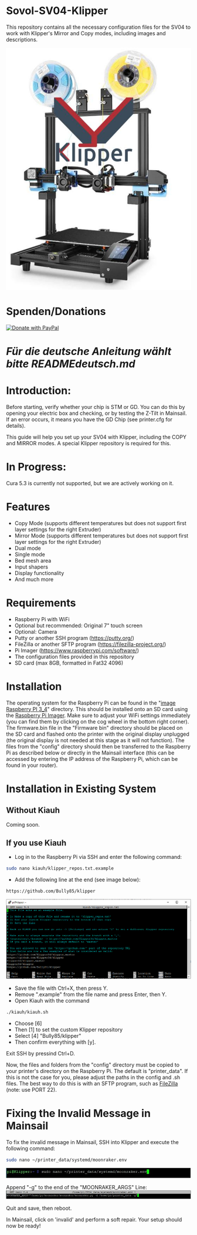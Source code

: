 # Sovol-SV04-Klipper
This repository contains all the necessary configuration files for the SV04 to work with Klipper's Mirror and Copy modes, including images and descriptions.

![KlipperSV04](docs/img/sv04klipper.png)

# Spenden/Donations

[![Donate with PayPal](https://raw.githubusercontent.com/stefan-niedermann/paypal-donate-button/master/paypal-donate-button.png)](https://www.paypal.com/donate/?hosted_button_id=L85ULXXQKALP6)

# _Für die deutsche Anleitung wählt bitte READMEdeutsch.md_

# Introduction:

Before starting, verify whether your chip is STM or GD. You can do this by opening your electric box and checking, or by testing the Z-Tilt in Mainsail. If an error occurs, it means you have the GD Chip (see printer.cfg for details).

This guide will help you set up your SV04 with Klipper, including the COPY and MIRROR modes. A special Klipper repository is required for this.


# In Progress:

Cura 5.3 is currently not supported, but we are actively working on it.


# Features

- Copy Mode (supports different temperatures but does not support first layer settings for the right Extruder)
- Mirror Mode (supports different temperatures but does not support first layer settings for the right Extruder)
- Dual mode
- Single mode
- Bed mesh area
- Input shapers
- Display functionality
- And much more


# Requirements

- Raspberry Pi with WiFi
- Optional but recommended: Original 7" touch screen
- Optional: Camera
- Putty or another SSH program (https://putty.org/)
- FileZilla or another SFTP program (https://filezilla-project.org/)
- Pi Imager (https://www.raspberrypi.com/software/)
- The configuration files provided in this repository
- SD card (max 8GB, formatted in Fat32 4096)


# Installation

The operating system for the Raspberry Pi can be found in the "[image Raspberry PI 3_4](https://drive.google.com/drive/folders/1rZepxzwUR5QTXRXcv5EBYin_gFiMcKVD)" directory. This should be installed onto an SD card using the [Raspberry Pi Imager](https://www.raspberrypi.com/software/). Make sure to adjust your WiFi settings immediately (you can find them by clicking on the cog wheel in the bottom right corner). The firmware.bin file in the "Firmware bin" directory should be placed on the SD card and flashed onto the printer with the original display unplugged (the original display is not needed at this stage as it will not function). The files from the "config" directory should then be transferred to the Raspberry Pi as described below or directly in the Mainsail interface (this can be accessed by entering the IP address of the Raspberry Pi, which can be found in your router).


# Installation in Existing System

## Without Kiauh

Coming soon.

## If you use Kiauh
- Log in to the Raspberry Pi via SSH and enter the following command:

```sh 
sudo nano kiauh/klipper_repos.txt.example
```

- Add the following line at the end (see image below):

```sh 
https://github.com/Bully85/klipper
```

![KiauhSV04](docs/img/klipper_repos.txt.PNG)

- Save the file with Ctrl+X, then press Y. 
- Remove ".example" from the file name and press Enter, then Y. 
- Open Kiauh with the command 
```sh 
./kiauh/kiauh.sh
```
- Choose [6] 
- Then [1] to set the custom Klipper repository
- Select [4] "Bully85/klipper"
- Then confirm everything with [y].

Exit SSH by pressind Ctrl+D.

Now, the files and folders from the "config" directory must be copied to your printer's directory on the Raspberry Pi. The default is "printer_data". If this is not the case for you, please adjust the paths in the config and .sh files. 
The best way to do this is with an SFTP program, such as [FileZilla](https://filezilla-project.org/) (note: use PORT 22).


# Fixing the Invalid Message in Mainsail

To fix the invalid message in Mainsail, SSH into Klipper and execute the following command:

```sh 
sudo nano ~/printer_data/systemd/moonraker.env
```
![moonraker.env1](docs/img/moonraker.env1.JPG)

Append "-g"  to the end of the "MOONRAKER_ARGS" Line: 
![moonraker.env2](docs/img/moonraker.env2.JPG)

Quit and save, then reboot. 

In Mainsail, click on 'invalid' and perform a soft repair. Your setup should now be ready!
